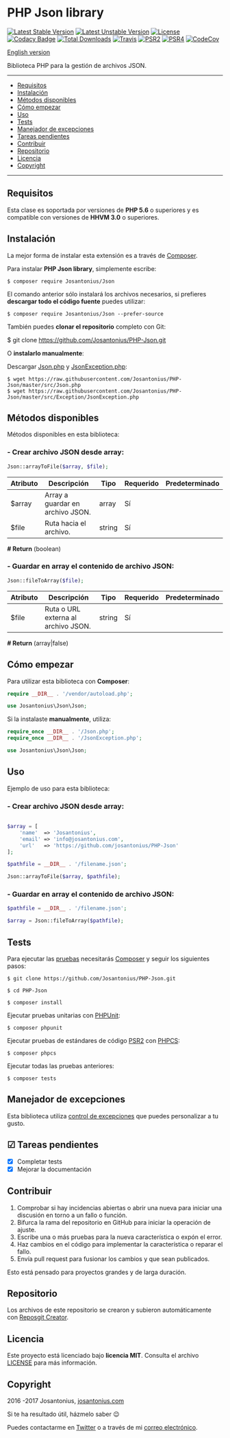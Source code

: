 # PHP Json library

[![Latest Stable Version](https://poser.pugx.org/josantonius/Json/v/stable)](https://packagist.org/packages/josantonius/Json) [![Latest Unstable Version](https://poser.pugx.org/josantonius/Json/v/unstable)](https://packagist.org/packages/josantonius/Json) [![License](https://poser.pugx.org/josantonius/Json/license)](LICENSE) [![Codacy Badge](https://api.codacy.com/project/badge/Grade/ff3e82fba0d44889bc5ae211cffddb72)](https://www.codacy.com/app/Josantonius/PHP-Json?utm_source=github.com&amp;utm_medium=referral&amp;utm_content=Josantonius/PHP-Json&amp;utm_campaign=Badge_Grade) [![Total Downloads](https://poser.pugx.org/josantonius/Json/downloads)](https://packagist.org/packages/josantonius/Json) [![Travis](https://travis-ci.org/Josantonius/PHP-Json.svg)](https://travis-ci.org/Josantonius/PHP-Json) [![PSR2](https://img.shields.io/badge/PSR-2-1abc9c.svg)](http://www.php-fig.org/psr/psr-2/) [![PSR4](https://img.shields.io/badge/PSR-4-9b59b6.svg)](http://www.php-fig.org/psr/psr-4/) [![CodeCov](https://codecov.io/gh/Josantonius/PHP-Json/branch/master/graph/badge.svg)](https://codecov.io/gh/Josantonius/PHP-Json)

[English version](README.md)

Biblioteca PHP para la gestión de archivos JSON.

---

- [Requisitos](#requisitos)
- [Instalación](#instalación)
- [Métodos disponibles](#métodos-disponibles)
- [Cómo empezar](#cómo-empezar)
- [Uso](#uso)
- [Tests](#tests)
- [Manejador de excepciones](#manejador-de-excepciones)
- [Tareas pendientes](#-tareas-pendientes)
- [Contribuir](#contribuir)
- [Repositorio](#repositorio)
- [Licencia](#licencia)
- [Copyright](#copyright)

---

## Requisitos

Esta clase es soportada por versiones de **PHP 5.6** o superiores y es compatible con versiones de **HHVM 3.0** o superiores.

## Instalación 

La mejor forma de instalar esta extensión es a través de [Composer](http://getcomposer.org/download/).

Para instalar **PHP Json library**, simplemente escribe:

    $ composer require Josantonius/Json

El comando anterior sólo instalará los archivos necesarios, si prefieres **descargar todo el código fuente** puedes utilizar:

    $ composer require Josantonius/Json --prefer-source

También puedes **clonar el repositorio** completo con Git:

  $ git clone https://github.com/Josantonius/PHP-Json.git

O **instalarlo manualmente**:

Descargar [Json.php](https://raw.githubusercontent.com/Josantonius/PHP-Json/master/src/Json.php) y [JsonException.php](https://raw.githubusercontent.com/Josantonius/PHP-Json/master/src/Exception/JsonException.php):

    $ wget https://raw.githubusercontent.com/Josantonius/PHP-Json/master/src/Json.php
    $ wget https://raw.githubusercontent.com/Josantonius/PHP-Json/master/src/Exception/JsonException.php

## Métodos disponibles

Métodos disponibles en esta biblioteca:

### - Crear archivo JSON desde array:

```php
Json::arrayToFile($array, $file);
```

| Atributo | Descripción | Tipo | Requerido | Predeterminado
| --- | --- | --- | --- | --- |
| $array | Array a guardar en archivo JSON. | array | Sí | |
| $file | Ruta hacia el archivo. | string | Sí | |

**# Return** (boolean)

### - Guardar en array el contenido de archivo JSON:

```php
Json::fileToArray($file);
```

| Atributo | Descripción | Tipo | Requerido | Predeterminado
| --- | --- | --- | --- | --- |
| $file | Ruta o URL externa al archivo JSON. | string | Sí | |

**# Return** (array|false)

## Cómo empezar

Para utilizar esta biblioteca con **Composer**:

```php
require __DIR__ . '/vendor/autoload.php';

use Josantonius\Json\Json;
```

Si la instalaste **manualmente**, utiliza:

```php
require_once __DIR__ . '/Json.php';
require_once __DIR__ . '/JsonException.php';

use Josantonius\Json\Json;
```

## Uso

Ejemplo de uso para esta biblioteca:

### - Crear archivo JSON desde array:

```php

$array = [
	'name'  => 'Josantonius',
    'email' => 'info@josantonius.com',
    'url'   => 'https://github.com/josantonius/PHP-Json'
];

$pathfile = __DIR__ . '/filename.json';

Json::arrayToFile($array, $pathfile);

```

### - Guardar en array el contenido de archivo JSON:

```php
$pathfile = __DIR__ . '/filename.json';

$array = Json::fileToArray($pathfile);

```

## Tests 

Para ejecutar las [pruebas](tests) necesitarás [Composer](http://getcomposer.org/download/) y seguir los siguientes pasos:

    $ git clone https://github.com/Josantonius/PHP-Json.git
    
    $ cd PHP-Json

    $ composer install

Ejecutar pruebas unitarias con [PHPUnit](https://phpunit.de/):

    $ composer phpunit

Ejecutar pruebas de estándares de código [PSR2](http://www.php-fig.org/psr/psr-2/) con [PHPCS](https://github.com/squizlabs/PHP_CodeSniffer):

    $ composer phpcs

Ejecutar todas las pruebas anteriores:

    $ composer tests

## Manejador de excepciones

Esta biblioteca utiliza [control de excepciones](src/Exception) que puedes personalizar a tu gusto.

## ☑ Tareas pendientes

- [x] Completar tests
- [x] Mejorar la documentación

## Contribuir

1. Comprobar si hay incidencias abiertas o abrir una nueva para iniciar una discusión en torno a un fallo o función.
1. Bifurca la rama del repositorio en GitHub para iniciar la operación de ajuste.
1. Escribe una o más pruebas para la nueva característica o expón el error.
1. Haz cambios en el código para implementar la característica o reparar el fallo.
1. Envía pull request para fusionar los cambios y que sean publicados.

Esto está pensado para proyectos grandes y de larga duración.

## Repositorio

Los archivos de este repositorio se crearon y subieron automáticamente con [Reposgit Creator](https://github.com/Josantonius/BASH-Reposgit).

## Licencia

Este proyecto está licenciado bajo **licencia MIT**. Consulta el archivo [LICENSE](LICENSE) para más información.

## Copyright

2016 -2017 Josantonius, [josantonius.com](https://josantonius.com/)

Si te ha resultado útil, házmelo saber :wink:

Puedes contactarme en [Twitter](https://twitter.com/Josantonius) o a través de mi [correo electrónico](mailto:hello@josantonius.com).